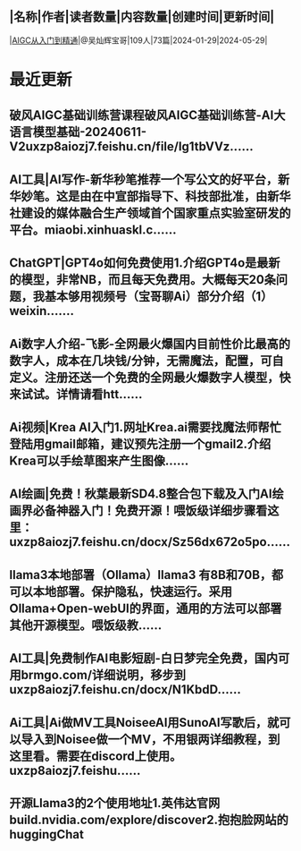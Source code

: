 |名称|作者|读者数量|内容数量|创建时间|更新时间|
---
|[AIGC从入门到精通](https://xiaobot.net/p/wucanhui00?refer=0b133df9-27dc-423b-8101-639049001c13)|@吴灿辉宝哥|109人|73篇|2024-01-29|2024-05-29|

# 最近更新
## 破风AIGC基础训练营课程破风AIGC基础训练营-AI大语言模型基础-20240611-V2uxzp8aiozj7.feishu.cn/file/Ig1tbVVz......
## AI工具|AI写作-新华秒笔推荐一个写公文的好平台，新华妙笔。这是由在中宣部指导下、科技部批准，由新华社建设的媒体融合生产领域首个国家重点实验室研发的平台。miaobi.xinhuaskl.c......
## ChatGPT|GPT4o如何免费使用1.介绍GPT4o是最新的模型，非常NB，而且每天免费用。大概每天20条问题，我基本够用视频号（宝哥聊Ai）部分介绍（1）weixin.......
## Ai数字人介绍-飞影-全网最火爆国内目前性价比最高的数字人，成本在几块钱/分钟，无需魔法，配置，可自定义。注册还送一个免费的全网最火爆数字人模型，快来试试。详情请看htt......
## Ai视频|Krea AI入门1.网址Krea.ai需要找魔法师帮忙登陆用gmail邮箱，建议预先注册一个gmail2.介绍Krea可以手绘草图来产生图像......
## AI绘画|免费！秋葉最新SD4.8整合包下载及入门AI绘画界必备神器入门！免费开源！喂饭级详细步骤看这里：uxzp8aiozj7.feishu.cn/docx/Sz56dx672o5po......
## llama3本地部署（Ollama）llama3 有8B和70B，都可以本地部署。保护隐私，快速运行。采用Ollama+Open-webUI的界面，通用的方法可以部署其他开源模型。喂饭级教......
## AI工具|免费制作AI电影短剧-白日梦完全免费，国内可用brmgo.com/详细说明，移步到uxzp8aiozj7.feishu.cn/docx/N1KbdD......
## Ai工具|Ai做MV工具NoiseeAI用SunoAI写歌后，就可以导入到Noisee做一个MV，不用银两详细教程，到这里看。需要在discord上使用。uxzp8aiozj7.feishu......
## 开源Llama3的2个使用地址1.英伟达官网build.nvidia.com/explore/discover2.抱抱脸网站的huggingChat

